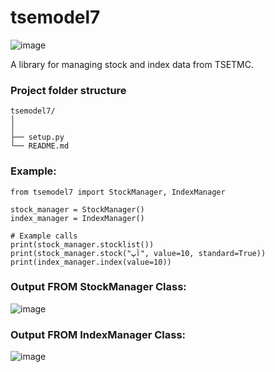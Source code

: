 # tsemodel7

![image](https://github.com/Peyman2012/tsemodule7/assets/88220773/cf3d963a-219b-46bc-b096-df52af9877c1)


A library for managing stock and index data from TSETMC.

### Project folder structure

    tsemodel7/
    │
    │
    ├── setup.py
    └── README.md

### Example:

    from tsemodel7 import StockManager, IndexManager

    stock_manager = StockManager()
    index_manager = IndexManager()

    # Example calls
    print(stock_manager.stocklist())
    print(stock_manager.stock("آپ", value=10, standard=True))
    print(index_manager.index(value=10))


### Output FROM StockManager Class:
![image](https://github.com/Peyman2012/tsemodule7/assets/88220773/924892d8-1eb5-477a-a0bc-9ef9bcf8de62)

### Output FROM IndexManager Class:
![image](https://github.com/Peyman2012/tsemodule7/assets/88220773/389a83bd-0ff5-463a-b082-b3dba183b430)







